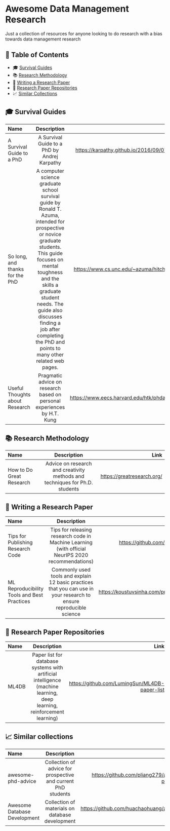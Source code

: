 # Awesome Data Management Research

Just a collection of resources for anyone looking to do research with a bias towards data management research

## 🔗 Table of Contents
- :mortar_board: [Survival Guides](#-survival-guides)
- 📚 [Research Methodology](#-research-methodology)
- 📝 [Writing a Research Paper](#-writing-a-research-paper)
- 💾 [Research Paper Repositories](#-research-paper-repositories)
- 📈 [Similar Collections](#-similar-collections)

## 🎓 Survival Guides
| Name |  Description  | Link |
|:-----|:--------:|------:|
| A Survival Guide to a PhD | A Survival Guide to a PhD by Andrej Karpathy | https://karpathy.github.io/2016/09/07/phd/ |
| So long, and thanks for the PhD | A computer science graduate school survival guide by Ronald T. Azuma, intended for prospective or novice graduate students. This guide focuses on mental toughness and the skills a graduate student needs. The guide also discusses finding a job after completing the PhD and points to many other related web pages. | https://www.cs.unc.edu/~azuma/hitch4.html |
| Useful Thoughts about Research | Pragmatic advice on research based on personal experiences by H.T. Kung | https://www.eecs.harvard.edu/htk/phdadvice/ |

## 📚 Research Methodology 
| Name |  Description  | Link |
|:-----|:--------:|------:|
| How to Do Great Research   | Advice on research and creativity methods and techniques for Ph.D. students | https://greatresearch.org/ |

## 📝 Writing a Research Paper 
| Name |  Description  | Link |
|:-----|:--------:|------:|
| Tips for Publishing Research Code | Tips for releasing research code in Machine Learning (with official NeurIPS 2020 recommendations) | https://github.com/paperswithcode/releasing-research-code |
| ML Reproducibility Tools and Best Practices | Commonly used tools and explain 12 basic practices that you can use in your research to ensure reproducible science | https://koustuvsinha.com/practices_for_reproducibility/ |

## 💾 Research Paper Repositories
| Name |  Description  | Link |
|:-----|:--------:|------:|
| ML4DB   | Paper list for database systems with artificial intelligence (machine learning, deep learning, reinforcement learning) | https://github.com/LumingSun/ML4DB-paper-list |

## 📈 Similar collections
| Name |  Description  | Link |
|:-----|:--------:|------:|
| awesome-phd-advice   | Collection of advice for prospective and current PhD students | https://github.com/pliang279/awesome-phd-advice |
| Awesome Database Development | Collection of materials on database development | https://github.com/huachaohuang/awesome-dbdev |

